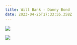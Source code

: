 ```yaml
---
title: Will Bank - Danny Bond
date: 2023-04-25T17:33:55.358Z
---
```

<div class="post-container">

  <div class="img-idea">

![](https://ucarecdn.com/e6ebcdb7-c06f-4445-926b-8bce12ac317c/)

![](https://ucarecdn.com/675fd2c0-a69c-4fe0-99a0-24a2503cc448/-/crop/431x776/5,3/-/preview/)